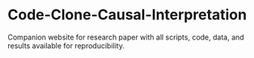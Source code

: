 # Code-Clone-Causal-Interpretation
Companion website for research paper with all scripts, code, data, and results available for reproducibility.
